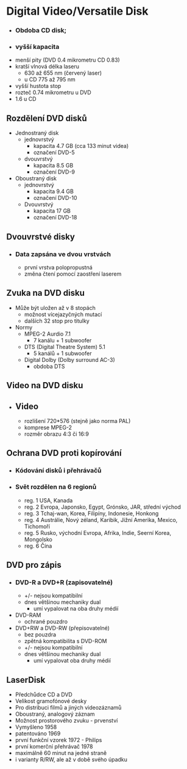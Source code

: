 # Digital Video/Versatile Disk
- ### Obdoba CD disk;
- ### vyšší kapacita
- menší pity (DVD 0.4 mikrometru CD 0.83)
- kratší vlnová délka laseru
    - 630 až 655 nm (červený laser)
    - u CD 775 až 795 nm
- vyšší hustota stop
- rozteč 0.74 mikrometru u DVD
- 1.6 u CD

## Rozdělení DVD disků
- Jednostraný disk
    - jednovrstvý
        - kapacita 4.7 GB (cca 133 minut videa)
        - označení DVD-5
    - dvouvrstvý
        - kapacita 8.5 GB
        -  označení DVD-9
- Oboustraný disk
    - jednovrstvý
        - kapacita 9.4 GB
        - označení DVD-10
    - Dvouvrstvý
        - kapacita 17 GB
        - označení DVD-18

## Dvouvrstvé disky
- ### Data zapsána ve dvou vrstvách
    - první vrstva polopropustná
    - změna čtení pomocí zaostření laserem
## Zvuka na DVD disku
- Může být uložen až v 8 stopách
    - možnost vícejazyčných mutací
    - dalších 32 stop pro titulky
- Normy
    - MPEG-2 Aurdio 7.1
        - 7 kanálu + 1 subwoofer
    - DTS (Digital Theatre System) 5.1
        - 5 kanálů + 1 subwoofer
    - Digital Dolby (Dolby surround AC-3)
        - obdoba DTS

## Video na DVD disku
- ## Video
    - rozlišení 720*576 (stejně jako norma PAL)
    - komprese MPEG-2
    - rozměr obrazu 4:3 či 16:9

## Ochrana DVD proti kopírování
- ### Kódování disků i přehrávačů
- ### Svět rozdělen na 6 regionů
    - reg. 1 USA, Kanada
    - reg. 2 Evropa, Japonsko, Egypt, Grónsko, JAR, střední východ
    - reg. 3 Tchaj-wan, Korea, Filipíny, Indonesie, Honkong
    - reg. 4 Austrálie, Nový zéland, Karibik, Jižní Amerika, Mexico, Tichomoří
    - reg. 5 Rusko, východní Evropa, Afrika, Indie, Seerní Korea, Mongolsko
    - reg. 6 Čína

## DVD pro zápis
- ### DVD-R a DVD+R (zapisovatelné)
    - +/- nejsou kompatibilní
    - dnes většinou mechaniky dual
        - umí vypalovat na oba druhy médií
- DVD-RAM
    - ochrané pouzdro
- DVD+RW a DVD-RW (přepisovatelné)
	- bez pouzdra
	- zpětná kompatibilita s DVD-ROM
	- +/- nejsou kompatibilní
	- dnes většinou mechaniky dual
		- umí vypalovat oba druhy médií

## LaserDisk
- Předchůdce CD a DVD
- Velikost gramofónové desky
- Pro distribuci filmů a jiných videozáznamů
- Oboustraný, analogový záznam
- Možnost prostorového zvuku - prvenství
- Vymyšleno 1958
- patentováno 1969
- první funkční vzorek 1972 - Philips
- první komerční přehrávač 1978
- maximálně 60 minut na jedné straně
- i varianty R/RW, ale až v době svého úpadku

